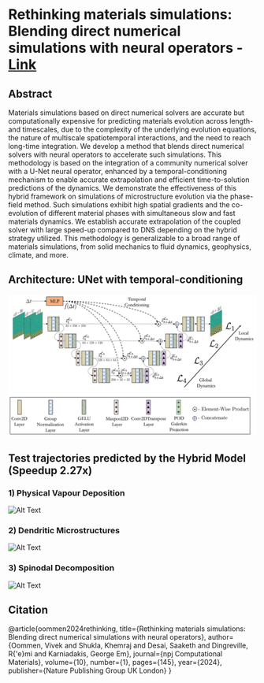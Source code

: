 # Rethinking materials simulations: Blending direct numerical simulations with neural operators - [Link](https://arxiv.org/abs/2312.05410)

## Abstract
Materials simulations based on direct numerical solvers are accurate but computationally expensive for predicting materials evolution across length- and timescales, due to the complexity of the underlying evolution equations, the nature of multiscale spatiotemporal interactions, and the need to reach long-time integration. We develop a method that blends direct numerical solvers with neural operators to accelerate such simulations. This methodology is based on the integration of a community numerical solver with a U-Net neural operator, enhanced by a temporal-conditioning mechanism to enable accurate extrapolation and efficient time-to-solution predictions of the dynamics. We demonstrate the effectiveness of this hybrid framework on simulations of microstructure evolution via the phase-field method. Such simulations exhibit high spatial gradients and the co-evolution of different material phases with simultaneous slow and fast materials dynamics. We establish accurate extrapolation of the coupled solver with large speed-up compared to DNS depending on the hybrid strategy utilized. This methodology is generalizable to a broad range of materials simulations, from solid mechanics to fluid dynamics, geophysics, climate, and more.

## Architecture: UNet with temporal-conditioning
![Alt text](images/unet_architecture.png)
## Test trajectories predicted by the Hybrid Model (Speedup 2.27x)
### 1) Physical Vapour Deposition
![Alt Text](images/1_pvd.gif)
### 2) Dendritic Microstructures
![Alt Text](images/2_dendrite.gif)
### 3) Spinodal Decomposition
![Alt Text](images/3_spd.gif)

## Citation

  @article{oommen2024rethinking,
    title={Rethinking materials simulations: Blending direct numerical simulations with neural operators},
    author={Oommen, Vivek and Shukla, Khemraj and Desai, Saaketh and Dingreville, R{\'e}mi and Karniadakis, George Em},
    journal={npj Computational Materials},
    volume={10},
    number={1},
    pages={145},
    year={2024},
    publisher={Nature Publishing Group UK London}
  } 

